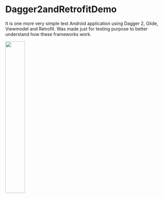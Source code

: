 # Dagger2andRetrofitDemo 
It is one more very simple test Android application using Dagger 2, Glide, Viewmodel and Retrofit. 
Was made just for testing purpose to better understand how these frameworks work.



<img src="https://user-images.githubusercontent.com/48939805/183996278-01dcffbc-3193-4956-9bca-4fbdbebd61a2.png" width=35% height=35%>
